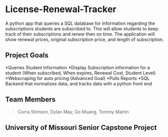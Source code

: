 # License-Renewal-Tracker
A python app that queries a SQL database for information regarding the subscriptions students are subscribed to. This will allow students to keep track of their subscriptions and renew then on time. The application will show renewal prices, original subscription price, and length of subscription. 



## Project Goals

*Queries Student Information
*Display Subscription information for a student (When subscribed, When expires, Renewal Cost, Student Level)
*Webscraping for auto pricing (Advanced Goal)
*Pulls Reports
*SQL Backend that normalizes data, and tracks data with a python front end


## Team Members

>Corra Stimson,
>Dylan May,
>Go Muang,
>Tommy Martin


## University of Missouri Senior Capstone Project 

